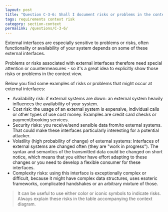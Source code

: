 ```yaml
---
layout: post
title: "Question C-3-6: Shall I document risks or problems in the context?"
tags: requirements context risk
category: section-context
permalink: /questions/C-3-6/
---
```


External interfaces are especially sensitive to problems or risks,
often functionality or availability of your system depends on
some of these external interfaces.

Problems or risks associated with external interfaces therefore need
special attention or countermeasures - so it's a great idea
to explicitly show those risks or problems in the context view.

Below you find some examples of risks or problems that might occur
at external interfaces:


* Availability risk: if external systems are down: an external system heavily influences the availability of your system.
* Cost risk: the usage of an external system is expensive, individual calls or other types of use cost money. Examples are credit card checks or payment/booking services.
* Security risks: you receive/send sensible data from/to external systems. That could make these interfaces particularly interesting for a potential attacker.
* Volatility (high probability of change) of external systems: Interfaces of external systems are changed often (they are "work in progress"). The syntax and semantics of the transmitted data could be changed on short notice, which means that you either have effort adapting to these changes or you need to develop a flexible consumer for these interfaces.
* Complexity risks: using this interface is exceptionally complex or difficult, because it might have complex data structures, uses esoteric frameworks, complicated handshakes or an arbitrary mixture of those.

> It can be useful to use either color or iconic symbols to indicate risks. Always explain these risks in the table accompanying the context diagram.
